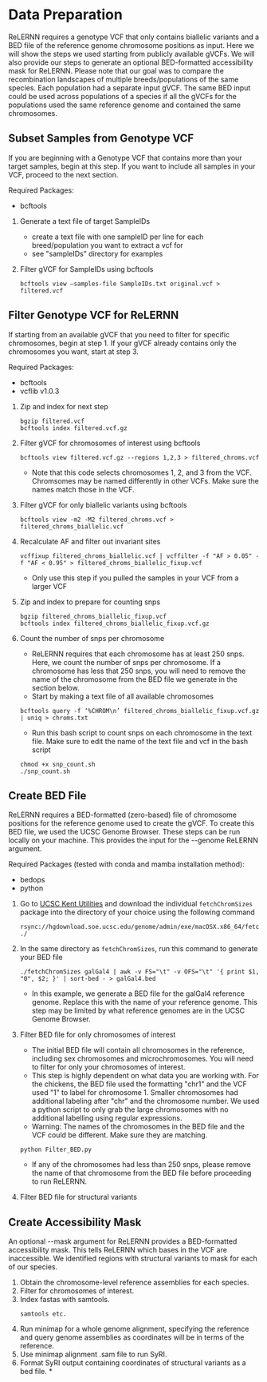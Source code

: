 # Data Preparation
ReLERNN requires a genotype VCF that only contains biallelic variants and a BED file of the reference genome chromosome positions as input. Here we will show the steps we used starting from publicly available gVCFs. We will also provide our steps to generate an optional BED-formatted accessibility mask for ReLERNN. Please note that our goal was to compare the recombination landscapes of multiple breeds/populations of the same species. Each population had a separate input gVCF. The same BED input could be used across populations of a species if all the gVCFs for the populations used the same reference genome and contained the same chromosomes. 

## Subset Samples from Genotype VCF
If you are beginning with a Genotype VCF that contains more than your target samples, begin at this step. If you want to include all samples in your VCF, proceed to the next section. 

Required Packages:
   * bcftools

1. Generate a text file of target SampleIDs
   * create a text file with one sampleID per line for each breed/population you want to extract a vcf for
   * see "sampleIDs" directory for examples
   
2. Filter gVCF for SampleIDs using bcftools
    ```
    bcftools view –samples-file SampleIDs.txt original.vcf > filtered.vcf
    ```

## Filter Genotype VCF for ReLERNN
If starting from an available gVCF that you need to filter for specific chromosomes, begin at step 1. If your gVCF already contains only the chromosomes you want, start at step 3. 

Required Packages:
   * bcftools
   * vcflib v1.0.3

1. Zip and index for next step
   ```
   bgzip filtered.vcf
   bcftools index filtered.vcf.gz
   ```
2. Filter gVCF for chromosomes of interest using bcftools
    ```
    bcftools view filtered.vcf.gz --regions 1,2,3 > filtered_chroms.vcf
    ```
    * Note that this code selects chromosomes 1, 2, and 3 from the VCF. Chromsomes may be named differently in other VCFs. Make sure the names match those in the VCF. 

3. Filter gVCF for only biallelic variants using bcftools
    ```
    bcftools view -m2 -M2 filtered_chroms.vcf > filtered_chroms_biallelic.vcf
    ```
4. Recalculate AF and filter out invariant sites
   ```
   vcffixup filtered_chroms_biallelic.vcf | vcffilter -f "AF > 0.05" -f "AF < 0.95" > filtered_chroms_biallelic_fixup.vcf
   ```
   * Only use this step if you pulled the samples in your VCF from a larger VCF
    
5. Zip and index to prepare for counting snps
   ```
   bgzip filtered_chroms_biallelic_fixup.vcf
   bcftools index filtered_chroms_biallelic_fixup.vcf.gz
   ```
6. Count the number of snps per chromosome
   * ReLERNN requires that each chromosome has at least 250 snps. Here, we count the number of snps per chromosome. If a chromosome has less that 250 snps, you will need to remove the name of the chromosome from the BED file we generate in the section below.
   * Start by making a text file of all available chromosomes
   ```
   bcftools query -f ‘%CHROM\n’ filtered_chroms_biallelic_fixup.vcf.gz | uniq > chroms.txt
   ```
   * Run this bash script to count snps on each chromosome in the text file. Make sure to edit the name of the text file and vcf in the bash script
   ```
   chmod +x snp_count.sh
   ./snp_count.sh
   ```
    
## Create BED File
ReLERNN requires a BED-formatted (zero-based) file of chromosome positions for the reference genome used to create the gVCF. To create this BED file, we used the UCSC Genome Browser. These steps can be run locally on your machine. This provides the input for the --genome ReLERNN argument. 

Required Packages (tested with conda and mamba installation method):
   * bedops
   * python

1. Go to [UCSC Kent Utilities](http://hgdownload.soe.ucsc.edu/admin/exe/) and download the individual `fetchChromSizes` package into the directory of your choice using the following command
    ```
    rsync://hgdownload.soe.ucsc.edu/genome/admin/exe/macOSX.x86_64/fetchChromSizes ./
    ```
2. In the same directory as `fetchChromSizes`, run this command to generate your BED file
    ```
    ./fetchChromSizes galGal4 | awk -v FS="\t" -v OFS="\t" '{ print $1, "0", $2; }' | sort-bed - > galGal4.bed
    ```
    * In this example, we generate a BED file for the galGal4 reference genome. Replace this with the name of your reference genome. This step may be limited by what reference genomes are in the UCSC Genome Browser.
   
3. Filter BED file for only chromosomes of interest
   * The initial BED file will contain all chromosomes in the reference, including sex chromosomes and microchromosomes. You will need to filter for only your chromosomes of interest.
   * This step is highly dependent on what data you are working with. For the chickens, the BED file used the formatting "chr1" and the VCF used "1" to label for chromosome 1. Smaller chromosomes had additional labeling after "chr" and the chromosome number. We used a python script to only grab the large chromosomes with no additional labelling using regular expressions.
   * Warning: The names of the chromosomes in the BED file and the VCF could be different. Make sure they are matching.
   ```
   python Filter_BED.py
   ```
   * If any of the chromosomes had less than 250 snps, please remove the name of that chromosome from the BED file before proceeding to run ReLERNN.
  
4. Filter BED file for structural variants

## Create Accessibility Mask
An optional --mask argument for ReLERNN provides a BED-formatted accessibility mask. This tells ReLERNN which bases in 
the VCF are inaccessible. We identified regions with structural variants to mask for each of our species. 

1. Obtain the chromosome-level reference assemblies for each species.
2. Filter for chromosomes of interest.
3. Index fastas with samtools.
   ```
   samtools etc.
   ```
4. Run minimap for a whole genome alignment, specifying the reference and query genome assemblies as coordinates will be in terms of the reference.
5. Use minimap alignment .sam file to run SyRI.
6. Format SyRI output containing coordinates of structural variants as a bed file.
   * 

